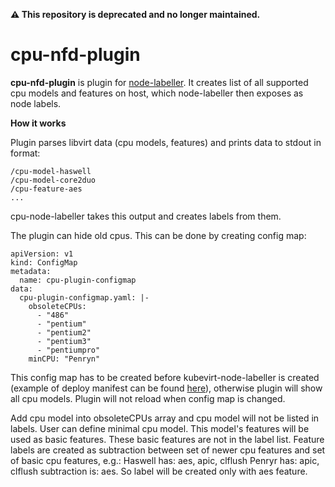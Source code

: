 **⚠️ This repository is deprecated and no longer maintained.**

# cpu-nfd-plugin

**cpu-nfd-plugin** is plugin for [node-labeller](https://github.com/kubevirt/node-labeller). It creates list of all supported cpu models and features on host, which node-labeller then exposes as node labels.

**How it works**

Plugin parses libvirt data (cpu models, features) and prints data to stdout in format:
```
/cpu-model-haswell
/cpu-model-core2duo
/cpu-feature-aes
...
```
cpu-node-labeller takes this output and creates labels from them. 

The plugin can hide old cpus. This can be done by creating config map:
```
apiVersion: v1
kind: ConfigMap
metadata:
  name: cpu-plugin-configmap
data:
  cpu-plugin-configmap.yaml: |- 
    obsoleteCPUs:
      - "486"
      - "pentium"
      - "pentium2"
      - "pentium3"
      - "pentiumpro"
    minCPU: "Penryn"
```
This config map has to be created before kubevirt-node-labeller is created (example of deploy manifest can be found [here](https://github.com/kubevirt/node-labeller/tree/master/deploy)), otherwise plugin will show all cpu models. Plugin will not reload when config map is changed.

Add cpu model into obsoleteCPUs array and cpu model will not be listed in labels.
User can define minimal cpu model. This model's features will be used as basic features. These basic features are not in the label list. Feature labels are created as subtraction between set of newer cpu features and set of basic cpu features, e.g.:
Haswell has: aes, apic, clflush
Penryr has: apic, clflush
subtraction is: aes. So label will be created only with aes feature.
